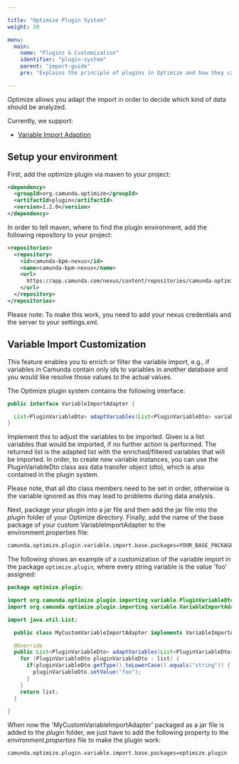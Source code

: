 ```yaml
---

title: "Optimize Plugin System"
weight: 20

menu:
  main:
    name: "Plugins & Customization"
    identifier: "plugin-system"
    parent: "import-guide"
    pre: "Explains the principle of plugins in Optimize and how they can be added."

---
```


Optimize allows you adapt the import in order to decide which kind of data should be analyzed. 

Currently, we support:

* [Variable Import Adaption](#variable-import-adaption)

## Setup your environment

First, add the optimize plugin via maven to your project:

```xml
<dependency>
  <groupId>org.camunda.optimize</groupId>
  <artifactId>plugin</artifactId>
  <version>1.2.0</version>
</dependency>
```

In order to tell maven, where to find the plugin environment, add the following repository to your project:

```xml
<repositories>
  <repository>
    <id>camunda-bpm-nexus</id>
    <name>camunda-bpm-nexus</name>
    <url>
      https://app.camunda.com/nexus/content/repositories/camunda-optimize
    </url>
  </repository>
</repositories>
```

Please note: To make this work, you need to add your nexus credentials and the server to your settings.xml. 

## Variable Import Customization

This feature enables you to enrich or filter the variable import, e.g., if variables in Camunda contain only ids to variables in another database and you would like resolve those values to the actual values.

The Optimize plugin system contains the following interface:

```java
public interface VariableImportAdapter {

  List<PluginVariableDto> adaptVariables(List<PluginVariableDto> variables);
}
```

Implement this to adjust the variables to be imported. Given is a list variables that would be imported, if no further action is performed. The returned list is the adapted list with the enriched/filtered variables that will be imported. In order, to create new variable instances, you can use the PluginVariableDto class ass data transfer object (dto), which is also contained in the plugin system.

Please note, that all dto class members need to be set in order, otherwise is the variable ignored as this may lead to problems during data analysis.

Next, package your plugin into a jar file and then add the jar file into the _plugin_ folder of your Optimize directory. Finally, add the name of the base package of your custom VariableImportAdapter to the environment.properties file:

```bash
camunda.optimize.plugin.variable.import.base.packages=YOUR_BASE_PACKAGE_NAME
```

The following shows an example of a customization of the variable import in the package ```optimize.plugin```, where every string variable is the value 'foo' assigned:

```java
package optimize.plugin;

import org.camunda.optimize.plugin.importing.variable.PluginVariableDto;
import org.camunda.optimize.plugin.importing.variable.VariableImportAdapter;

import java.util.List;

  public class MyCustomVariableImportAdapter implements VariableImportAdapter {

  @Override
  public List<PluginVariableDto> adaptVariables(List<PluginVariableDto> list) {
    for (PluginVariableDto pluginVariableDto : list) {
      if(pluginVariableDto.getType().toLowerCase().equals("string")) {
        pluginVariableDto.setValue("foo");
      }
    }
    return list;
  }

}
```

When now the 'MyCustomVariableImportAdapter' packaged as a jar file is added to the _plugin_ folder, we just have to add the following property to the _environment.properties_ file to make the plugin work:

```bash
camunda.optimize.plugin.variable.import.base.packages=optimize.plugin
```
